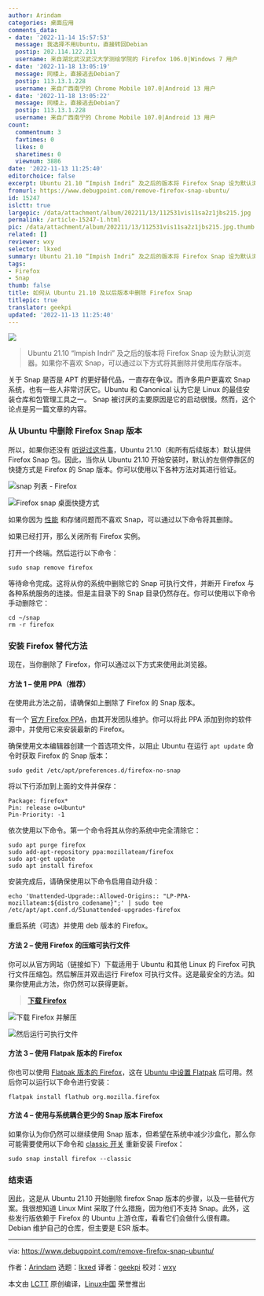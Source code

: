 ```yaml
---
author: Arindam
categories: 桌面应用
comments_data:
- date: '2022-11-14 15:57:53'
  message: 我选择不用Ubuntu，直接转回Debian
  postip: 202.114.122.211
  username: 来自湖北武汉武汉大学测绘学院的 Firefox 106.0|Windows 7 用户
- date: '2022-11-18 13:05:19'
  message: 同楼上，直接逃去Debian了
  postip: 113.13.1.228
  username: 来自广西南宁的 Chrome Mobile 107.0|Android 13 用户
- date: '2022-11-18 13:05:22'
  message: 同楼上，直接逃去Debian了
  postip: 113.13.1.228
  username: 来自广西南宁的 Chrome Mobile 107.0|Android 13 用户
count:
  commentnum: 3
  favtimes: 0
  likes: 0
  sharetimes: 0
  viewnum: 3886
date: '2022-11-13 11:25:40'
editorchoice: false
excerpt: Ubuntu 21.10 “Impish Indri” 及之后的版本将 Firefox Snap 设为默认浏览器。如果你不喜欢 Snap，可以通过以下方式将其删除并使用库存版本。
fromurl: https://www.debugpoint.com/remove-firefox-snap-ubuntu/
id: 15247
islctt: true
largepic: /data/attachment/album/202211/13/112531vis11sa2z1jbs215.jpg
permalink: /article-15247-1.html
pic: /data/attachment/album/202211/13/112531vis11sa2z1jbs215.jpg.thumb.jpg
related: []
reviewer: wxy
selector: lkxed
summary: Ubuntu 21.10 “Impish Indri” 及之后的版本将 Firefox Snap 设为默认浏览器。如果你不喜欢 Snap，可以通过以下方式将其删除并使用库存版本。
tags:
- Firefox
- Snap
thumb: false
title: 如何从 Ubuntu 21.10 及以后版本中删除 Firefox Snap
titlepic: true
translator: geekpi
updated: '2022-11-13 11:25:40'
---
```


![](/data/attachment/album/202211/13/112531vis11sa2z1jbs215.jpg)



> 
> Ubuntu 21.10 “Impish Indri” 及之后的版本将 Firefox Snap 设为默认浏览器。如果你不喜欢 Snap，可以通过以下方式将其删除并使用库存版本。
> 
> 
> 


关于 Snap 是否是 APT 的更好替代品，一直存在争议。而许多用户更喜欢 Snap 系统，也有一些人非常讨厌它。Ubuntu 和 Canonical 认为它是 Linux 的最佳安装仓库和包管理工具之一。 Snap 被讨厌的主要原因是它的启动很慢。然而，这个论点是另一篇文章的内容。


### 从 Ubuntu 中删除 Firefox Snap 版本


所以，如果你还没有 [听说过这件事](https://bugs.launchpad.net/ubuntu/+source/ubuntu-release-upgrader/+bug/1943840)，Ubuntu 21.10（和所有后续版本）默认提供 Firefox Snap 包。因此，当你从 Ubuntu 21.10 开始安装时，默认的左侧停靠区的快捷方式是 Firefox 的 Snap 版本。你可以使用以下各种方法对其进行验证。


![snap 列表 - Firefox](/data/attachment/album/202211/13/112540mwrtizzikf47rk4f.jpg)


![Firefox snap 桌面快捷方式](/data/attachment/album/202211/13/112540scepewawo11qwhcl.jpg)


如果你因为 [性能](https://www.debugpoint.com/2021/03/clean-up-snap/) 和存储问题而不喜欢 Snap，可以通过以下命令将其删除。


如果已经打开，那么关闭所有 Firefox 实例。


打开一个终端。然后运行以下命令：



```
sudo snap remove firefox

```

等待命令完成。这将从你的系统中删除它的 Snap 可执行文件，并断开 Firefox 与各种系统服务的连接。但是主目录下的 Snap 目录仍然存在。你可以使用以下命令手动删除它：



```
cd ~/snap
rm -r firefox

```

### 安装 Firefox 替代方法


现在，当你删除了 Firefox，你可以通过以下方式来使用此浏览器。


#### 方法 1 – 使用 PPA（推荐）


在使用此方法之前，请确保如上删除了 Firefox 的 Snap 版本。


有一个 [官方 Firefox PPA](https://launchpad.net/~mozillateam/+archive/ubuntu/ppa)，由其开发团队维护。你可以将此 PPA 添加到你的软件源中，并使用它来安装最新的 Firefox。


确保使用文本编辑器创建一个首选项文件，以阻止 Ubuntu 在运行 `apt update` 命令时获取 Firefox 的 Snap 版本：



```
sudo gedit /etc/apt/preferences.d/firefox-no-snap

```

将以下行添加到上面的文件并保存：



```
Package: firefox*
Pin: release o=Ubuntu*
Pin-Priority: -1

```

依次使用以下命令。第一个命令将其从你的系统中完全清除它：



```
sudo apt purge firefox
sudo add-apt-repository ppa:mozillateam/firefox
sudo apt-get update
sudo apt install firefox

```

安装完成后，请确保使用以下命令启用自动升级：



```
echo 'Unattended-Upgrade::Allowed-Origins:: "LP-PPA-mozillateam:${distro_codename}";' | sudo tee /etc/apt/apt.conf.d/51unattended-upgrades-firefox

```

重启系统（可选）并使用 deb 版本的 Firefox。


#### 方法 2 – 使用 Firefox 的压缩可执行文件


你可以从官方网站（链接如下）下载适用于 Ubuntu 和其他 Linux 的 Firefox 可执行文件压缩包。然后解压并双击运行 Firefox 可执行文件。这是最安全的方法。如果你使用此方法，你仍然可以获得更新。



> 
> **[下载 Firefox](https://www.mozilla.org/en-US/firefox/new/)**
> 
> 
> 


![下载 Firefox 并解压](/data/attachment/album/202211/13/112540q40fwwb45z977zwu.jpg)


![然后运行可执行文件](/data/attachment/album/202211/13/112540e25eok0zjeejkekj.jpg)


#### 方法 3 – 使用 Flatpak 版本的 Firefox


你也可以使用 [Flatpak 版本的 Firefox](https://flathub.org/apps/details/org.mozilla.firefox)，这在 [Ubuntu 中设置 Flatpak](https://www.debugpoint.com/2018/07/how-to-install-flatpak-apps-ubuntu-linux/) 后可用。然后你可以运行以下命令进行安装：



```
flatpak install flathub org.mozilla.firefox

```

#### 方法 4 – 使用与系统耦合更少的 Snap 版本 Firefox


如果你认为你仍然可以继续使用 Snap 版本，但希望在系统中减少沙盒化，那么你可能需要使用以下命令和 [classic 开关](https://snapcraft.io/docs/snap-confinement) 重新安装 Firefox：



```
sudo snap install firefox --classic

```

### 结束语


因此，这是从 Ubuntu 21.10 开始删除 firefox Snap 版本的步骤，以及一些替代方案。我很想知道 Linux Mint 采取了什么措施，因为他们不支持 Snap。此外，这些发行版依赖于 Firefox 的 Ubuntu 上游仓库，看看它们会做什么很有趣。Debian 维护自己的仓库，但主要是 ESR 版本。




---


via: <https://www.debugpoint.com/remove-firefox-snap-ubuntu/>


作者：[Arindam](https://www.debugpoint.com/author/admin1/) 选题：[lkxed](https://github.com/lkxed) 译者：[geekpi](https://github.com/geekpi) 校对：[wxy](https://github.com/wxy)


本文由 [LCTT](https://github.com/LCTT/TranslateProject) 原创编译，[Linux中国](https://linux.cn/) 荣誉推出